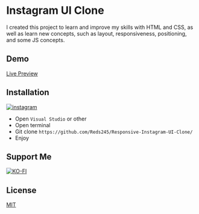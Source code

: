 
# Instagram UI Clone

I created this project to learn and improve my skills with HTML and CSS, as well as learn new concepts, such as layout, responsiveness, positioning, and some JS concepts.

<h2>Demo</h2>

[Live Preview](https://reds245.github.io/Responsive-Instagram-UI-Clone/)

<h2>Installation</h2>

[![instagram](https://img.shields.io/badge/run_in_replit-191919?style=for-the-badge&logo=replit&logoColor=ff8200)](https://replit.com/@reds8899/Responsive-Instagram-UI-Clone)


* Open ``Visual Studio`` or other
* Open terminal
* Git clone ``https://github.com/Reds245/Responsive-Instagram-UI-Clone/``
* Enjoy

<h2>Support Me</h2>

[![KO-FI](https://img.shields.io/badge/Support_me-B80000?style=for-the-badge&logo=ko-fi&logoColor=white)](https://Ko-fi.com/reds245)

## License

[MIT](https://choosealicense.com/licenses/mit/)

